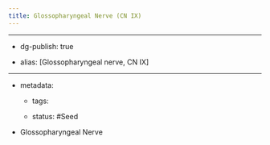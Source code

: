 ```yaml
---
title: Glossopharyngeal Nerve (CN IX)
---
```


- --

- dg-publish: true

- alias: [Glossopharyngeal nerve, CN IX]

- --

- metadata:
	 - tags: 

	 - status: #Seed 

- Glossopharyngeal Nerve
